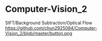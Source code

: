 # Computer-Vision_2
SIFT/Background Subtraction/Optical Flow
https://github.com/chun2925084/Computer-Vision_2/blob/master/button.png
